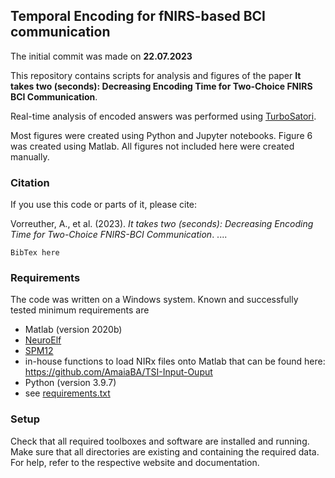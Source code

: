 
## Temporal Encoding for fNIRS-based BCI communication

The initial commit was made on **22.07.2023**

This repository contains scripts for analysis and figures of the paper **It takes two (seconds): Decreasing Encoding Time for Two-Choice FNIRS BCI Communication**.

Real-time analysis of encoded answers was performed using [TurboSatori](https://nirx.net/turbosatori).

Most figures were created using Python and Jupyter notebooks. Figure 6 was created using Matlab. All figures not included here were created manually.

### Citation
If you use this code or parts of it, please cite:

Vorreuther, A., et al. (2023). *It takes two (seconds): Decreasing Encoding Time for Two-Choice FNIRS-BCI Communication*. ....
```
BibTex here
```

### Requirements
The code was written on a Windows system. Known and successfully tested minimum requirements are 

- Matlab (version 2020b) 
- [NeuroElf](https://github.com/neuroelf/neuroelf-matlab)
- [SPM12](https://www.fil.ion.ucl.ac.uk/spm/)
- in-house functions to load NIRx files onto Matlab that can be found here: https://github.com/AmaiaBA/TSI-Input-Ouput
- Python (version 3.9.7)
- see [requirements.txt](./requirements.txt)

### Setup

Check that all required toolboxes and software are installed and running. Make sure that all directories are existing and containing the required data. For help, refer to the respective website and documentation.


